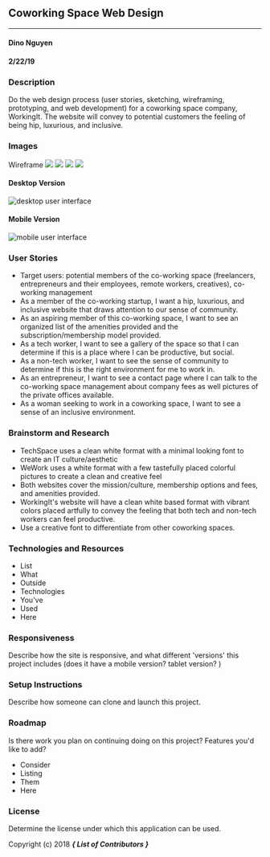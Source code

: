 ## Coworking Space Web Design
---

#### Dino Nguyen
#### 2/22/19

### Description

Do the web design process (user stories, sketching, wireframing, prototyping, and web development) for a coworking space company, WorkingIt. The website will convey to potential customers the feeling of being hip, luxurious, and inclusive.

### Images

Wireframe
![](landipage-desktop.png)
![](membership.jpg)
![](ContactUs.jpg)
![](mobile.jpg)

#### Desktop Version

![desktop user interface](link-to-screenshot-here)

#### Mobile Version

![mobile user interface](link-to-screenshot-here)

### User Stories

* Target users: potential members of the co-working space (freelancers, entrepreneurs and their employees, remote workers, creatives), co-working management
* As a member of the co-working startup, I want a hip, luxurious, and inclusive website that draws attention to our sense of community.  
* As an aspiring member of this co-working space, I want to see an organized list of the amenities provided and the subscription/membership model provided.
* As a tech worker, I want to see a gallery of the space so that I can determine if this is a place where I can be productive, but social.
* As a non-tech worker, I want to see the sense of community to determine if this is the right environment for me to work in.
* As an entrepreneur, I want to see a contact page where I can talk to the co-working space management about company fees as well pictures of the private offices available.
* As a woman seeking to work in a coworking space, I want to see a sense of an inclusive environment.

### Brainstorm and Research

* TechSpace uses a clean white format with a minimal looking font to create an IT culture/aesthetic
* WeWork uses a white format with a few tastefully placed colorful pictures to create a clean and creative feel
* Both websites cover the mission/culture, membership options and fees, and amenities provided.
* WorkingIt's website will have a clean white based format with vibrant colors placed artfully to convey the feeling that both tech and non-tech workers can feel productive.  
* Use a creative font to differentiate from other coworking spaces.

### Technologies and Resources

* List
* What
* Outside
* Technologies
* You've
* Used
* Here

### Responsiveness

Describe how the site is responsive, and what different 'versions' this project includes (does it have a mobile version? tablet version? )

### Setup Instructions

Describe how someone can clone and launch this project.

### Roadmap

Is there work you plan on continuing doing on this project? Features you'd like to add?

* Consider
* Listing
* Them
* Here

### License

Determine the license under which this application can be used.

Copyright (c) 2018 **_{ List of Contributors }_**
